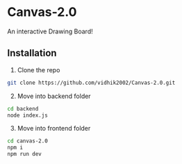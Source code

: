 # Canvas-2.0
An interactive Drawing Board!
## Installation
 
1. Clone the repo
```sh
git clone https://github.com/vidhik2002/Canvas-2.0.git
```
2. Move into backend folder
```sh
cd backend
node index.js
```
3. Move into frontend folder
```sh
cd canvas-2.0
npm i
npm run dev
```
